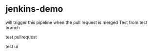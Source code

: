 # jenkins-demo
will trigger this pipeline when the pull request is merged
Test from test branch

test
pullrequest

test
ui



